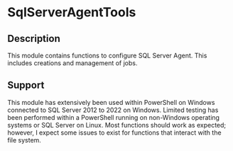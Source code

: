 # SqlServerAgentTools

## Description

This module contains functions to configure SQL Server Agent.  This includes creations and management of jobs.

## Support

This module has extensively been used within PowerShell on Windows connected to SQL Server 2012 to 2022 on Windows.  Limited testing has been performed within a PowerShell running on non-Windows operating systems or SQL Server on Linux.  Most functions should work as expected; however, I expect some issues to exist for functions that interact with the file system.
